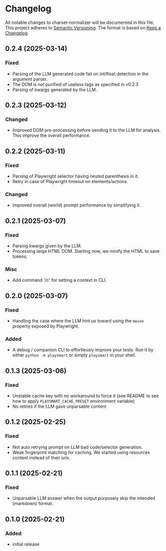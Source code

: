 # Changelog
All notable changes to charset-normalizer will be documented in this file. This project adheres to [Semantic Versioning](https://semver.org/spec/v2.0.0.html).
The format is based on [Keep a Changelog](https://keepachangelog.com/en/1.0.0/).

## 0.2.4 (2025-03-14)

### Fixed
- Parsing of the LLM generated code fail on int/float detection in the argument parser.
- The DOM is not purified of useless tags as specified in v0.2.3
- Parsing of kwargs generated by the LLM.

## 0.2.3 (2025-03-12)

### Changed
- Improved DOM pre-processing before sending it to the LLM for analysis. This improve the overall performance.

## 0.2.2 (2025-03-11)

### Fixed
- Parsing of Playwright selector having nested parenthesis in it.
- Retry in case of Playwright timeout on elements/actions.

### Changed
- Improved overall (world) prompt performance by simplifying it.

## 0.2.1 (2025-03-07)

### Fixed
- Parsing kwargs given by the LLM.
- Processing large HTML DOM. Starting now, we minify the HTML to save tokens.

### Misc
- Add command '/c' for setting a context in CLI.

## 0.2.0 (2025-03-07)

### Fixed
- Handling the case where the LLM hint us toward using the `mouse` property exposed by Playwright.

### Added
- A debug / companion CLI to effortlessly improve your tests. Run it by either `python -m playsmart` or simply `playsmart`
  in your shell.

## 0.1.3 (2025-03-06)

### Fixed
- Unstable cache key with no workaround to force it (see README to see how to apply `PLAYSMART_CACHE_PRESET` environment variable)
- No retries if the LLM gave unparsable content

## 0.1.2 (2025-02-25)

### Fixed
- Not auto retrying prompt on LLM bad code/selector generation.
- Weak fingerprint matching for caching. We started using resources content instead of their uris.

## 0.1.1 (2025-02-21)

### Fixed
- Unparsable LLM answer when the output purposely skip the intended (markdown) format.

## 0.1.0 (2025-02-21)

### Added
- initial release
